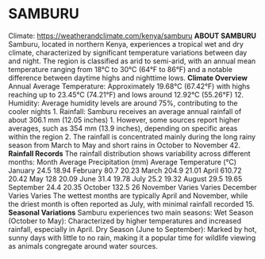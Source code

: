 # SAMBURU
Climate: https://weatherandclimate.com/kenya/samburu
**ABOUT SAMBURU**
Samburu, located in northern Kenya, experiences a tropical wet and dry climate, characterized by significant temperature variations between day and night. The region is classified as arid to semi-arid, with an annual mean temperature ranging from 18°C to 30°C (64°F to 86°F) and a notable difference between daytime highs and nighttime lows.
**Climate Overview**
Annual Average Temperature: Approximately 19.68°C (67.42°F) with highs reaching up to 23.45°C (74.21°F) and lows around 12.92°C (55.26°F) 12.
Humidity: Average humidity levels are around 75%, contributing to the cooler nights 1.
Rainfall: Samburu receives an average annual rainfall of about 306.1 mm (12.05 inches) 1. However, some sources report higher averages, such as 354 mm (13.9 inches), depending on specific areas within the region 2. The rainfall is concentrated mainly during the long rainy season from March to May and short rains in October to November 42.
**Rainfall Records**
The rainfall distribution shows variability across different months:
Month	Average Precipitation (mm)	Average Temperature (°C)
January	24.5	18.94
February	80.7	20.23
March	204.9	21.01
April	610.72	20.42
May	128	20.09
June	31.4	19.78
July	25.2	19.32
August	29.5	19.65
September	24.4	20.35
October	132.5	26
November	Varies	Varies
December	Varies	Varies
The wettest months are typically April and November, while the driest month is often reported as July, with minimal rainfall recorded 15.
**Seasonal Variations**
Samburu experiences two main seasons:
Wet Season (October to May): Characterized by higher temperatures and increased rainfall, especially in April.
Dry Season (June to September): Marked by hot, sunny days with little to no rain, making it a popular time for wildlife viewing as animals congregate around water sources.

